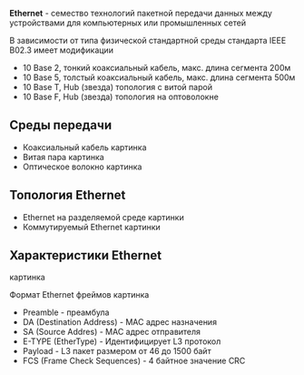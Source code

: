 **Ethernet** - семество технологий пакетной передачи данных между устройствами для компьютерных или промышленных сетей

В зависимости от типа физической стандартной среды стандарта IEEE B02.3 имеет модификации
- 10 Base 2, тонкий коаксиальный кабель, макс. длина сегмента 200м
- 10 Base 5, толстый коаксиальный кабель, макс. длина сегмента 500м
- 10 Base T, Hub (звезда) топология с витой парой
- 10 Base F, Hub (звезда) топология на оптоволокне

## Среды передачи
- Коаксиальный кабель
картинка
- Витая пара
картинка
- Оптическое волокно
картинка

## Топология Ethernet
- Ethernet на разделяемой среде
картинки
- Коммутируемый Ethernet
картинки

## Характеристики Ethernet
картинка

Формат Ethernet фреймов
картинка
- Preamble - преамбула
- DA (Destination Address) - MAC адрес назначения
- SA (Source Addres) - MAC адрес отправителя
- E-TYPE (EtherType) - Идентифицирует L3 протокол
- Payload - L3 пакет размером от 46 до 1500 байт
- FCS (Frame Check Sequences) - 4 байтное значение CRC